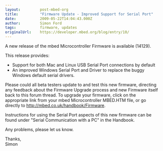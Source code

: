 ```yaml
---
layout:         post-mbed-org
title:          "Firmware Update - Improved Support for Serial Port"
date:           2009-05-22T14:04:43.000Z
author:         Simon Ford
tags:           firmware, updates
originalUrl:    https://developer.mbed.org/blog/entry/10/
---
```


<p>
  A new release of the mbed Microcontroller Firmware is available
  (14129).&nbsp;
</p>
<p>
  This release provides:&nbsp;
</p>
<ul>
  <li>Support for both Mac and Linux USB Serial Port connections by
  default&nbsp;
  </li>
  <li>An improved Windows Serial Port and Driver to replace the
  buggy Windows default serial drivers.&nbsp;
  </li>
</ul>
<p>
  Please could all beta testers update to and test this new
  firmware, directing any feedback about the Firmware Upgrade
  process and new Firmware itself back to this forum thread. To
  upgrade your firmware, click on the appropriate link from your
  mbed Microcontroller MBED.HTM file, or go directly to <a href=
  "http://mbed.co.uk/handbook/Firmware">http://mbed.co.uk/handbook/Firmware</a>.&nbsp;
</p>
<p>
  Instructions for using the Serial Port aspects of this new
  firmware can be found under "Serial Communication with a PC" in
  the Handbook.&nbsp;
</p>
<p>
  Any problems, please let us know.&nbsp;
</p>
<p>
  Thanks,&nbsp;<br>
  Simon
</p>

